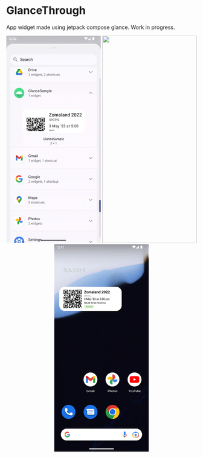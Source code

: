 # GlanceThrough
App widget made using jetpack compose glance. Work in progress.  

<p align="center">
<img src="https://github.com/Damercy/GlanceThrough/blob/fcbba5fa44f42ef286ce4f212d6850857121f0e7/sample/static_sample_shortcut.webp" width="250px" height="550px"/>
<img src="https://github.com/Damercy/GlanceThrough/blob/0f524df6b44324066bd6ea8f80d5783559ea9d05/sample/sample.mp4" width="250px" height="550px"/>
<img src="https://github.com/Damercy/GlanceThrough/blob/fcbba5fa44f42ef286ce4f212d6850857121f0e7/sample/static_sample.webp" width="250px" height="550px"/>
</p>
